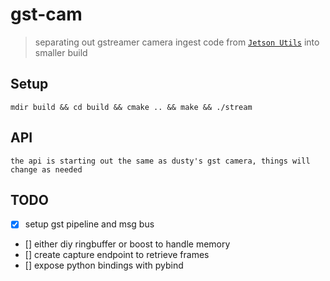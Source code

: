 # gst-cam

> separating out gstreamer camera ingest code from [`Jetson Utils`](https://github.com/dusty-nv/jetson-utils) into smaller build


## Setup

```
mdir build && cd build && cmake .. && make && ./stream
```

## API

```
the api is starting out the same as dusty's gst camera, things will change as needed
```

## TODO

- [x] setup gst pipeline and msg bus
- [] either diy ringbuffer or boost to handle memory
- [] create capture endpoint to retrieve frames
- [] expose python bindings with pybind

